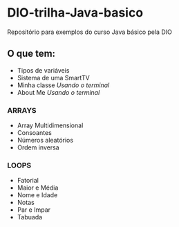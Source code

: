 # DIO-trilha-Java-basico
Repositório para exemplos do curso Java básico pela DIO
## O que tem:
 - Tipos de variáveis
 - Sistema de uma SmartTV
 - Minha classe _Usando o terminal_
 - About Me _Usando o terminal_
### __ARRAYS__
 - Array Multidimensional
 - Consoantes
 - Números aleatórios 
 - Ordem inversa
### __LOOPS__
 - Fatorial
 - Maior e Média
 - Nome e Idade
 - Notas
 - Par e Impar
 - Tabuada
